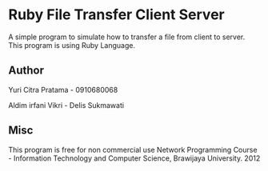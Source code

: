 # Ruby File Transfer Client Server

A simple program to simulate how to transfer a file from client to server. This program is using Ruby Language.

## Author

Yuri Citra Pratama - 0910680068

Aldim irfani Vikri - 
Delis Sukmawati

## Misc

This program is free for non commercial use
Network Programming Course - Information Technology and Computer Science, Brawijaya University. 2012